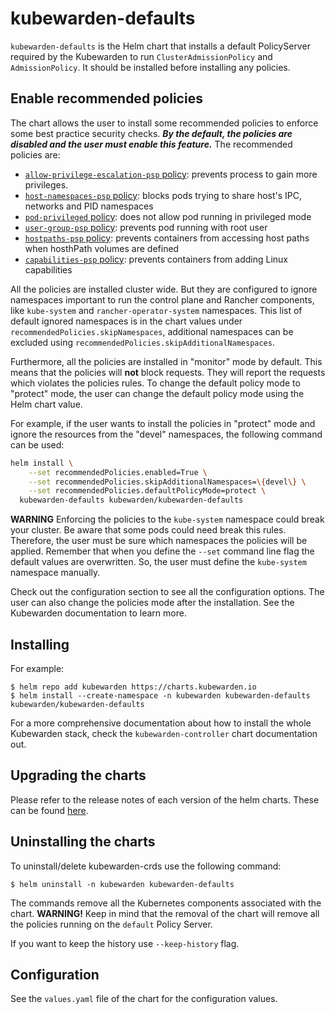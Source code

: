 # kubewarden-defaults

`kubewarden-defaults` is the Helm chart that installs a default PolicyServer
required by the Kubewarden to run `ClusterAdmissionPolicy` and  `AdmissionPolicy`. It should be installed
before installing any policies.


## Enable recommended policies

The chart allows the user to install some recommended policies to enforce some
best practice security checks. ***By the default, the policies are disabled and the
user must enable this feature.*** The recommended policies are:

- [`allow-privilege-escalation-psp` policy](https://github.com/kubewarden/allow-privilege-escalation-psp-policy): prevents process to gain more privileges.
- [`host-namespaces-psp` policy](https://github.com/kubewarden/host-namespaces-psp-policy): blocks pods trying to share host's IPC, networks and PID namespaces
- [`pod-privileged` policy](https://github.com/kubewarden/pod-privileged-policy): does not allow pod running in privileged mode
- [`user-group-psp` policy](https://github.com/kubewarden/user-group-psp-policy): prevents pod running with root user
- [`hostpaths-psp` policy](https://github.com/kubewarden/hostpaths-psp-policy): prevents containers from accessing host paths when  hosthPath volumes are defined
- [`capabilities-psp` policy](https://github.com/kubewarden/capabilities-psp-policy): prevents containers from adding Linux capabilities

All the policies are installed cluster wide. But they are configured to ignore
namespaces important to run the control plane and Rancher components, like
`kube-system` and `rancher-operator-system` namespaces. This list of default
ignored namespaces is in the chart values under `recommendedPolicies.skipNamespaces`,
additional namespaces can be excluded using `recommendedPolicies.skipAdditionalNamespaces`.

Furthermore, all the policies are installed in "monitor" mode by default. This
means that the policies will **not** block requests. They will report the requests
which violates the policies rules. To change the default policy mode to "protect" mode,
the user can change the default policy mode using the Helm chart value.

For example, if the user wants to install the policies in "protect" mode and ignore the
resources from the "devel" namespaces, the following command can be used:

```bash
helm install \
    --set recommendedPolicies.enabled=True \
    --set recommendedPolicies.skipAdditionalNamespaces=\{devel\} \
    --set recommendedPolicies.defaultPolicyMode=protect \
  kubewarden-defaults kubewarden/kubewarden-defaults
```

**WARNING**
Enforcing the policies to the `kube-system` namespace could break your cluster.
Be aware that some pods could need break this rules. Therefore, the user must be
sure which namespaces the policies will be applied. Remember that when you define the `--set` command line flag the default values are overwritten. So, the
user must define the `kube-system` namespace manually.

Check out the configuration section to see all the configuration options.
The user can also change the policies mode after the installation. See the
Kubewarden documentation to learn more.


## Installing

For example:
```console
$ helm repo add kubewarden https://charts.kubewarden.io
$ helm install --create-namespace -n kubewarden kubewarden-defaults kubewarden/kubewarden-defaults
```

For a more comprehensive documentation about how to install the whole Kubewarden
stack, check the `kubewarden-controller` chart documentation out.

## Upgrading the charts

Please refer to the release notes of each version of the helm charts.
These can be found [here](https://github.com/kubewarden/helm-charts/releases).

## Uninstalling the charts

To uninstall/delete kubewarden-crds use the following command:

```console
$ helm uninstall -n kubewarden kubewarden-defaults
```

The commands remove all the Kubernetes components associated with the chart.
**WARNING!** Keep in mind that the removal of the chart will remove all the
policies running on the `default` Policy Server.

If you want to keep the history use `--keep-history` flag.

## Configuration

See the `values.yaml` file of the chart for the configuration values.
